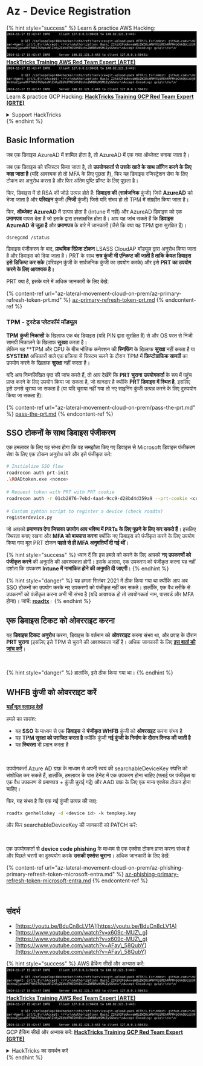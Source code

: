 # Az - Device Registration

{% hint style="success" %}
Learn & practice AWS Hacking:<img src="../../.gitbook/assets/image (1).png" alt="" data-size="line">[**HackTricks Training AWS Red Team Expert (ARTE)**](https://training.hacktricks.xyz/courses/arte)<img src="../../.gitbook/assets/image (1).png" alt="" data-size="line">\
Learn & practice GCP Hacking: <img src="../../.gitbook/assets/image (2).png" alt="" data-size="line">[**HackTricks Training GCP Red Team Expert (GRTE)**<img src="../../.gitbook/assets/image (2).png" alt="" data-size="line">](https://training.hacktricks.xyz/courses/grte)

<details>

<summary>Support HackTricks</summary>

* Check the [**subscription plans**](https://github.com/sponsors/carlospolop)!
* **Join the** 💬 [**Discord group**](https://discord.gg/hRep4RUj7f) or the [**telegram group**](https://t.me/peass) or **follow** us on **Twitter** 🐦 [**@hacktricks\_live**](https://twitter.com/hacktricks\_live)**.**
* **Share hacking tricks by submitting PRs to the** [**HackTricks**](https://github.com/carlospolop/hacktricks) and [**HackTricks Cloud**](https://github.com/carlospolop/hacktricks-cloud) github repos.

</details>
{% endhint %}

## Basic Information

जब एक डिवाइस AzureAD में शामिल होता है, तो AzureAD में एक नया ऑब्जेक्ट बनाया जाता है।

जब एक डिवाइस को रजिस्टर किया जाता है, तो **उपयोगकर्ता से उसके खाते के साथ लॉगिन करने के लिए कहा जाता है** (यदि आवश्यक हो तो MFA के लिए पूछता है), फिर यह डिवाइस रजिस्ट्रेशन सेवा के लिए टोकन का अनुरोध करता है और फिर अंतिम पुष्टि प्रॉम्प्ट के लिए पूछता है।

फिर, डिवाइस में दो RSA की जोड़े उत्पन्न होते हैं: **डिवाइस की** (**सार्वजनिक** कुंजी) जिसे **AzureAD** को भेजा जाता है और **परिवहन** कुंजी (**निजी** कुंजी) जिसे यदि संभव हो तो TPM में संग्रहीत किया जाता है।

फिर, **ऑब्जेक्ट** **AzureAD** में उत्पन्न होता है (Intune में नहीं) और AzureAD डिवाइस को एक **प्रमाणपत्र** वापस देता है जो इसके द्वारा हस्ताक्षरित होता है। आप यह जांच सकते हैं कि **डिवाइस AzureAD से जुड़ा है** और **प्रमाणपत्र** के बारे में जानकारी (जैसे कि क्या यह TPM द्वारा सुरक्षित है)।
```bash
dsregcmd /status
```
डिवाइस पंजीकरण के बाद, **प्राथमिक रिफ्रेश टोकन** LSASS CloudAP मॉड्यूल द्वारा अनुरोध किया जाता है और डिवाइस को दिया जाता है। PRT के साथ **सत्र कुंजी भी एन्क्रिप्ट की जाती है ताकि केवल डिवाइस इसे डिक्रिप्ट कर सके** (परिवहन कुंजी के सार्वजनिक कुंजी का उपयोग करके) और इसे **PRT का उपयोग करने के लिए आवश्यक है।**

PRT क्या है, इसके बारे में अधिक जानकारी के लिए देखें:

{% content-ref url="az-lateral-movement-cloud-on-prem/az-primary-refresh-token-prt.md" %}
[az-primary-refresh-token-prt.md](az-lateral-movement-cloud-on-prem/az-primary-refresh-token-prt.md)
{% endcontent-ref %}

### TPM - ट्रस्टेड प्लेटफॉर्म मॉड्यूल

**TPM** **कुंजी** **निकासी** के खिलाफ एक बंद डिवाइस (यदि PIN द्वारा सुरक्षित है) से और OS परत से निजी सामग्री निकालने के खिलाफ **सुरक्षा** करता है।\
लेकिन यह **TPM और CPU के बीच भौतिक कनेक्शन की **स्निफिंग** के खिलाफ **सुरक्षा** नहीं करता है या **SYSTEM** अधिकारों वाले एक प्रक्रिया से सिस्टम चलने के दौरान TPM में **क्रिप्टोग्राफिक सामग्री** का उपयोग करने के खिलाफ **सुरक्षा** नहीं करता है।

यदि आप निम्नलिखित पृष्ठ की जांच करते हैं, तो आप देखेंगे कि **PRT चुराना** **उपयोगकर्ता** के रूप में पहुंच प्राप्त करने के लिए उपयोग किया जा सकता है, जो शानदार है क्योंकि **PRT डिवाइस में स्थित है**, इसलिए इसे उनसे चुराया जा सकता है (या यदि चुराया नहीं गया तो नए साइनिंग कुंजी उत्पन्न करने के लिए दुरुपयोग किया जा सकता है):

{% content-ref url="az-lateral-movement-cloud-on-prem/pass-the-prt.md" %}
[pass-the-prt.md](az-lateral-movement-cloud-on-prem/pass-the-prt.md)
{% endcontent-ref %}

## SSO टोकनों के साथ डिवाइस पंजीकरण

एक हमलावर के लिए यह संभव होगा कि वह समझौता किए गए डिवाइस से Microsoft डिवाइस पंजीकरण सेवा के लिए एक टोकन अनुरोध करे और इसे पंजीकृत करे:
```bash
# Initialize SSO flow
roadrecon auth prt-init
.\ROADtoken.exe <nonce>

# Request token with PRT with PRT cookie
roadrecon auth -r 01cb2876-7ebd-4aa4-9cc9-d28bd4d359a9 --prt-cookie <cookie>

# Custom pyhton script to register a device (check roadtx)
registerdevice.py
```
जो आपको **प्रमाणपत्र देगा जिसका उपयोग आप भविष्य में PRTs के लिए पूछने के लिए कर सकते हैं**। इसलिए स्थिरता बनाए रखना और **MFA को बायपास करना** क्योंकि नए डिवाइस को पंजीकृत करने के लिए उपयोग किया गया मूल PRT टोकन **पहले से ही MFA अनुमतियाँ दी गई थीं**।

{% hint style="success" %}
ध्यान दें कि इस हमले को करने के लिए आपको **नए उपकरणों को पंजीकृत करने** की अनुमति की आवश्यकता होगी। इसके अलावा, एक उपकरण को पंजीकृत करना यह नहीं दर्शाता कि उपकरण **Intune में नामांकित होने की अनुमति दी जाएगी**।
{% endhint %}

{% hint style="danger" %}
यह हमला सितंबर 2021 में ठीक किया गया था क्योंकि आप अब SSO टोकनों का उपयोग करके नए उपकरणों को पंजीकृत नहीं कर सकते। हालाँकि, एक वैध तरीके से उपकरणों को पंजीकृत करना अभी भी संभव है (यदि आवश्यक हो तो उपयोगकर्ता नाम, पासवर्ड और MFA होना)। जांचें: [**roadtx**](https://github.com/carlospolop/hacktricks-cloud/blob/master/pentesting-cloud/azure-security/az-lateral-movement-cloud-on-prem/az-roadtx-authentication.md)।
{% endhint %}

## एक डिवाइस टिकट को ओवरराइट करना

यह **डिवाइस टिकट** **अनुरोध** करना, डिवाइस के वर्तमान को **ओवरराइट** करना संभव था, और प्रवाह के दौरान **PRT चुराना** (इसलिए इसे TPM से चुराने की आवश्यकता नहीं है। अधिक जानकारी के लिए [**इस वार्ता की जांच करें**](https://youtu.be/BduCn8cLV1A)।

<figure><img src="../../.gitbook/assets/image (32).png" alt=""><figcaption></figcaption></figure>

{% hint style="danger" %}
हालांकि, इसे ठीक किया गया था।
{% endhint %}

## WHFB कुंजी को ओवरराइट करें

[**यहाँ मूल स्लाइड देखें**](https://dirkjanm.io/assets/raw/Windows%20Hello%20from%20the%20other%20side\_nsec\_v1.0.pdf)

हमले का सारांश:

* यह **SSO** के माध्यम से एक **डिवाइस** से **पंजीकृत WHFB** कुंजी को **ओवरराइट** करना संभव है
* यह **TPM सुरक्षा को पराजित करता है** क्योंकि कुंजी **नई कुंजी के निर्माण के दौरान स्निफ की जाती है**
* यह **स्थिरता** भी प्रदान करता है

<figure><img src="../../.gitbook/assets/image (34).png" alt=""><figcaption></figcaption></figure>

उपयोगकर्ता Azure AD ग्राफ़ के माध्यम से अपनी स्वयं की searchableDeviceKey संपत्ति को संशोधित कर सकते हैं, हालाँकि, हमलावर के पास टेनेट में एक उपकरण होना चाहिए (फ्लाई पर पंजीकृत या एक वैध उपकरण से प्रमाणपत्र + कुंजी चुराई गई) और AAD ग्राफ़ के लिए एक मान्य एक्सेस टोकन होना चाहिए।

फिर, यह संभव है कि एक नई कुंजी उत्पन्न की जाए:
```bash
roadtx genhellokey -d <device id> -k tempkey.key
```
और फिर searchableDeviceKey की जानकारी को PATCH करें:

<figure><img src="../../.gitbook/assets/image (36).png" alt=""><figcaption></figcaption></figure>

एक उपयोगकर्ता से **device code phishing** के माध्यम से एक एक्सेस टोकन प्राप्त करना संभव है और पिछले चरणों का दुरुपयोग करके **उसकी एक्सेस चुराना**। अधिक जानकारी के लिए देखें:

{% content-ref url="az-lateral-movement-cloud-on-prem/az-phishing-primary-refresh-token-microsoft-entra.md" %}
[az-phishing-primary-refresh-token-microsoft-entra.md](az-lateral-movement-cloud-on-prem/az-phishing-primary-refresh-token-microsoft-entra.md)
{% endcontent-ref %}

<figure><img src="../../.gitbook/assets/image (37).png" alt=""><figcaption></figcaption></figure>

## संदर्भ

* [https://youtu.be/BduCn8cLV1A](https://youtu.be/BduCn8cLV1A)
* [https://www.youtube.com/watch?v=x609c-MUZ\_g](https://www.youtube.com/watch?v=x609c-MUZ\_g)
* [https://www.youtube.com/watch?v=AFay\_58QubY](https://www.youtube.com/watch?v=AFay\_58QubY)

{% hint style="success" %}
AWS हैकिंग सीखें और अभ्यास करें:<img src="../../.gitbook/assets/image (1).png" alt="" data-size="line">[**HackTricks Training AWS Red Team Expert (ARTE)**](https://training.hacktricks.xyz/courses/arte)<img src="../../.gitbook/assets/image (1).png" alt="" data-size="line">\
GCP हैकिंग सीखें और अभ्यास करें: <img src="../../.gitbook/assets/image (2).png" alt="" data-size="line">[**HackTricks Training GCP Red Team Expert (GRTE)**<img src="../../.gitbook/assets/image (2).png" alt="" data-size="line">](https://training.hacktricks.xyz/courses/grte)

<details>

<summary>HackTricks का समर्थन करें</summary>

* [**सदस्यता योजनाएँ**](https://github.com/sponsors/carlospolop) देखें!
* **💬 [**Discord समूह**](https://discord.gg/hRep4RUj7f) या [**telegram समूह**](https://t.me/peass) में शामिल हों या **Twitter** 🐦 पर हमें **फॉलो** करें [**@hacktricks\_live**](https://twitter.com/hacktricks\_live)**.**
* **हैकिंग ट्रिक्स साझा करें और [**HackTricks**](https://github.com/carlospolop/hacktricks) और [**HackTricks Cloud**](https://github.com/carlospolop/hacktricks-cloud) गिटहब रिपोजिटरी में PR सबमिट करें।**

</details>
{% endhint %}
